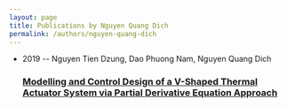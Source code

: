 ```yaml
---
layout: page
title: Publications by Nguyen Quang Dich
permalink: /authors/nguyen-quang-dich
---
```


<ul class="post-list">
<li><span class='post-meta'>2019 -- Nguyen Tien Dzung, Dao Phuong Nam, Nguyen Quang Dich</span><h3><a class='post-link' href="{{ site.baseurl }}/modelling-and-control-design-of-a-v-shaped-thermal-actuator-system-via-partial-derivative-equation-approach">Modelling and Control Design of a V-Shaped Thermal Actuator System via Partial Derivative Equation Approach</a></h3></li>

</ul>
